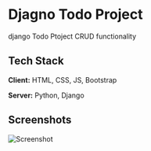 # Djagno Todo Project

django Todo Ptoject
CRUD functionality

## Tech Stack

**Client:** HTML, CSS, JS, Bootstrap

**Server:** Python, Django

## Screenshots

![Screenshot](https://github.com/indalkumaryadav/DjangoProjects/blob/main/todo_project/todo.png)
